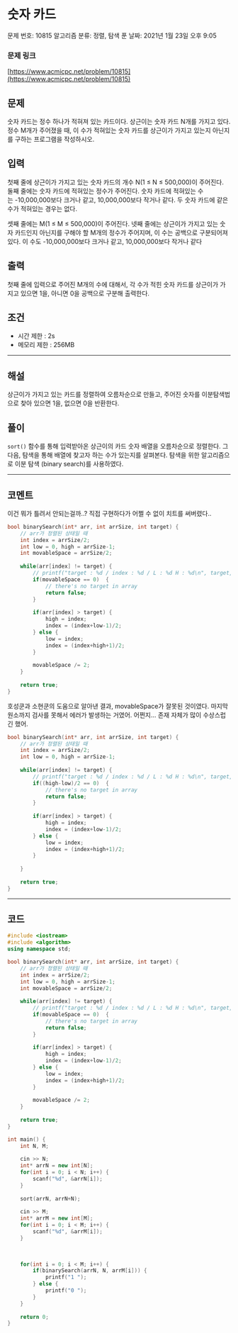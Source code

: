 # 숫자 카드

문제 번호: 10815
알고리즘 분류: 정렬, 탐색
푼 날짜: 2021년 1월 23일 오후 9:05

### 문제 링크

[https://www.acmicpc.net/problem/10815](https://www.acmicpc.net/problem/10815)

## 문제

숫자 카드는 정수 하나가 적혀져 있는 카드이다. 상근이는 숫자 카드 N개를 가지고 있다. 정수 M개가 주어졌을 때, 이 수가 적혀있는 숫자 카드를 상근이가 가지고 있는지 아닌지를 구하는 프로그램을 작성하시오.

## 입력

첫째 줄에 상근이가 가지고 있는 숫자 카드의 개수 N(1 ≤ N ≤ 500,000)이 주어진다. 둘째 줄에는 숫자 카드에 적혀있는 정수가 주어진다. 숫자 카드에 적혀있는 수는 -10,000,000보다 크거나 같고, 10,000,000보다 작거나 같다. 두 숫자 카드에 같은 수가 적혀있는 경우는 없다.

셋째 줄에는 M(1 ≤ M ≤ 500,000)이 주어진다. 넷째 줄에는 상근이가 가지고 있는 숫자 카드인지 아닌지를 구해야 할 M개의 정수가 주어지며, 이 수는 공백으로 구분되어져 있다. 이 수도 -10,000,000보다 크거나 같고, 10,000,000보다 작거나 같다

## 출력

첫째 줄에 입력으로 주어진 M개의 수에 대해서, 각 수가 적힌 숫자 카드를 상근이가 가지고 있으면 1을, 아니면 0을 공백으로 구분해 출력한다.

## 조건

- 시간 제한 : 2s
- 메모리 제한 : 256MB

---

## 해설

상근이가 가지고 있는 카드를 정렬하여 오름차순으로 만들고, 주어진 숫자를 이분탐색법으로 찾아 있으면 1을, 없으면 0을 반환한다.

## 풀이

`sort()` 함수를 통해 입력받아온 상근이의 카드 숫자 배열을 오름차순으로 정렬한다. 그 다음, 탐색을 통해 배열에 찾고자 하는 수가 있는지를 살펴본다. 탐색을 위한 알고리즘으로 이분 탐색 (binary search)를 사용하였다. 

---

## 코멘트

이건 뭐가 틀려서 안되는걸까..? 직접 구현하다가 어쩔 수 없이 치트를 써버렸다..

```cpp
bool binarySearch(int* arr, int arrSize, int target) {
    // arr가 정렬된 상태일 때
    int index = arrSize/2;
    int low = 0, high = arrSize-1;
    int movableSpace = arrSize/2;
    
    while(arr[index] != target) {
        // printf("target : %d / index : %d / L : %d H : %d\n", target, index , low, high);
        if(movableSpace == 0)  {
            // there's no target in array
            return false;
        }
        
        if(arr[index] > target) {
            high = index;
            index = (index+low-1)/2;
        } else {
            low = index;
            index = (index+high+1)/2;
        }
        
        movableSpace /= 2;
    }
    
    return true;
}
```

호성쿤과 소현쿤의 도움으로 알아낸 결과, movableSpace가 잘못된 것이였다. 마지막 원소까지 검사를 못해서 에러가 발생하는 거였어. 어쩐지... 존재 자체가 많이 수상스럽긴 했어.

```cpp
bool binarySearch(int* arr, int arrSize, int target) {
    // arr가 정렬된 상태일 때
    int index = arrSize/2;
    int low = 0, high = arrSize-1;
    
    while(arr[index] != target) {
        // printf("target : %d / index : %d / L : %d H : %d\n", target, index , low, high);
        if((high-low)/2 == 0)  {
            // there's no target in array
            return false;
        }
        
        if(arr[index] > target) {
            high = index;
            index = (index+low-1)/2;
        } else {
            low = index;
            index = (index+high+1)/2;
        }
        
    }
    
    return true;
}
```

---

## 코드

```cpp
#include <iostream>
#include <algorithm>
using namespace std;

bool binarySearch(int* arr, int arrSize, int target) {
    // arr가 정렬된 상태일 때
    int index = arrSize/2;
    int low = 0, high = arrSize-1;
    int movableSpace = arrSize/2;
    
    while(arr[index] != target) {
        // printf("target : %d / index : %d / L : %d H : %d\n", target, index , low, high);
        if(movableSpace == 0)  {
            // there's no target in array
            return false;
        }
        
        if(arr[index] > target) {
            high = index;
            index = (index+low-1)/2;
        } else {
            low = index;
            index = (index+high+1)/2;
        }
        
        movableSpace /= 2;
    }
    
    return true;
}

int main() {
    int N, M; 
    
    cin >> N;
    int* arrN = new int[N];
    for(int i = 0; i < N; i++) {
        scanf("%d", &arrN[i]);
    }
    
    sort(arrN, arrN+N);
    
    cin >> M;
    int* arrM = new int[M];
    for(int i = 0; i < M; i++) {
        scanf("%d", &arrM[i]);
    }
    

    
    for(int i = 0; i < M; i++) {
        if(binarySearch(arrN, N, arrM[i])) {
            printf("1 ");
        } else {
            printf("0 ");
        }
    }
    
    return 0;
}
```